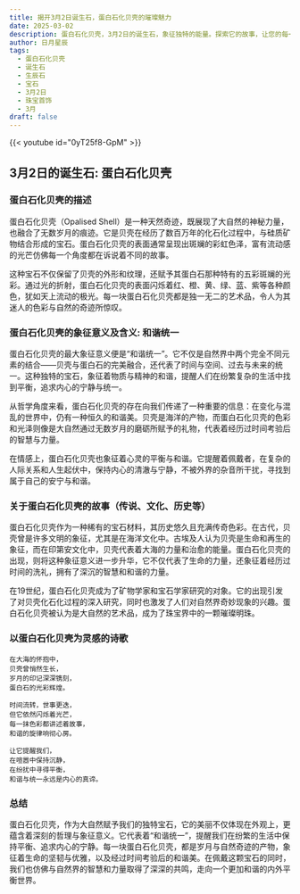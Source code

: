 ```yaml
---
title: 揭开3月2日诞生石，蛋白石化贝壳的璀璨魅力
date: 2025-03-02
description: 蛋白石化贝壳，3月2日的诞生石，象征独特的能量。探索它的故事，让您的每一天更有意义。
author: 日月星辰
tags:
  - 蛋白石化贝壳
  - 诞生石
  - 生辰石
  - 宝石
  - 3月2日
  - 珠宝首饰
  - 3月
draft: false
---
```


{{< youtube id="0yT25f8-GpM" >}}

## 3月2日的诞生石: 蛋白石化贝壳

### 蛋白石化贝壳的描述

蛋白石化贝壳（Opalised Shell）是一种天然奇迹，既展现了大自然的神秘力量，也融合了无数岁月的痕迹。它是贝壳在经历了数百万年的化石化过程中，与硅质矿物结合形成的宝石。蛋白石化贝壳的表面通常呈现出斑斓的彩虹色泽，富有流动感的光芒仿佛每一个角度都在诉说着不同的故事。

这种宝石不仅保留了贝壳的外形和纹理，还赋予其蛋白石那种特有的五彩斑斓的光彩。通过光的折射，蛋白石化贝壳的表面闪烁着红、橙、黄、绿、蓝、紫等各种颜色，犹如天上流动的极光。每一块蛋白石化贝壳都是独一无二的艺术品，令人为其迷人的色彩与自然的奇迹所惊叹。

### 蛋白石化贝壳的象征意义及含义: 和谐统一

蛋白石化贝壳的最大象征意义便是“和谐统一”。它不仅是自然界中两个完全不同元素的结合——贝壳与蛋白石的完美融合，还代表了时间与空间、过去与未来的统一。这种独特的宝石，象征着物质与精神的和谐，提醒人们在纷繁复杂的生活中找到平衡，追求内心的宁静与统一。

从哲学角度来看，蛋白石化贝壳的存在向我们传递了一种重要的信息：在变化与混乱的世界中，仍有一种恒久的和谐美。贝壳是海洋的产物，而蛋白石化贝壳的色彩和光泽则像是大自然通过无数岁月的磨砺所赋予的礼物，代表着经历过时间考验后的智慧与力量。

在情感上，蛋白石化贝壳也象征着心灵的平衡与和谐。它提醒着佩戴者，在复杂的人际关系和人生起伏中，保持内心的清澈与宁静，不被外界的杂音所干扰，寻找到属于自己的安宁与和谐。

### 关于蛋白石化贝壳的故事（传说、文化、历史等）

蛋白石化贝壳作为一种稀有的宝石材料，其历史悠久且充满传奇色彩。在古代，贝壳曾是许多文明的象征，尤其是在海洋文化中。古埃及人认为贝壳是生命和再生的象征，而在印第安文化中，贝壳代表着大海的力量和治愈的能量。蛋白石化贝壳的出现，则将这种象征意义进一步升华，它不仅代表了生命的力量，还象征着经历过时间的洗礼，拥有了深沉的智慧和和谐的力量。

在19世纪，蛋白石化贝壳成为了矿物学家和宝石学家研究的对象。它的出现引发了对贝壳化石化过程的深入研究，同时也激发了人们对自然界奇妙现象的兴趣。蛋白石化贝壳被认为是大自然的艺术品，成为了珠宝界中的一颗璀璨明珠。

### 以蛋白石化贝壳为灵感的诗歌

	在大海的怀抱中，  
	贝壳曾悄然生长，  
	岁月的印记深深镌刻，  
	蛋白石的光彩辉煌。
	
	时间流转，世事更迭，  
	但它依然闪烁着光芒，  
	每一抹色彩都讲述着故事，  
	和谐的旋律响彻心房。
	
	让它提醒我们，  
	在喧嚣中保持沉静，  
	在纷扰中寻得平衡，  
	和谐与统一永远是内心的真谛。

### 总结

蛋白石化贝壳，作为大自然赋予我们的独特宝石，它的美丽不仅体现在外观上，更蕴含着深刻的哲理与象征意义。它代表着“和谐统一”，提醒我们在纷繁的生活中保持平衡、追求内心的宁静。每一块蛋白石化贝壳，都是岁月与自然奇迹的产物，象征着生命的坚韧与优雅，以及经过时间考验后的和谐美。在佩戴这颗宝石的同时，我们也仿佛与自然界的智慧和力量取得了深深的共鸣，走向一个更加和谐的内外平衡世界。